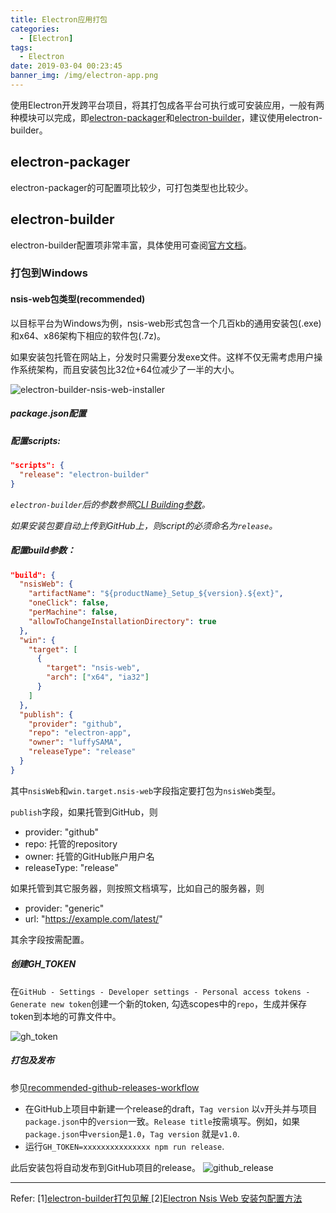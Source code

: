 ```yaml
---
title: Electron应用打包
categories:
  - [Electron]
tags:
  - Electron
date: 2019-03-04 00:23:45
banner_img: /img/electron-app.png
---
```


使用Electron开发跨平台项目，将其打包成各平台可执行或可安装应用，一般有两种模块可以完成，即[electron-packager](https://github.com/electron-userland/electron-packager)和[electron-builder](https://github.com/electron-userland/electron-builder)，建议使用electron-builder。

## electron-packager

electron-packager的可配置项比较少，可打包类型也比较少。

## electron-builder

electron-builder配置项非常丰富，具体使用可查阅[官方文档](https://www.electron.build/)。

### 打包到Windows

#### nsis-web包类型(recommended)

以目标平台为Windows为例，nsis-web形式包含一个几百kb的通用安装包(.exe)和x64、x86架构下相应的软件包(.7z)。

如果安装包托管在网站上，分发时只需要分发exe文件。这样不仅无需考虑用户操作系统架构，而且安装包比32位+64位减少了一半的大小。

![electron-builder-nsis-web-installer](electron-builder-nsis-web-installer.png)

##### package.json配置

##### 配置scripts:

```json
"scripts": {
  "release": "electron-builder"
}
```
*`electron-builder`后的参数参照[CLI Building参数](https://www.electron.build/cli)。*

*如果安装包要自动上传到GitHub上，则script的必须命名为`release`。*

##### 配置build参数：

```json
"build": {
  "nsisWeb": {
    "artifactName": "${productName}_Setup_${version}.${ext}",
    "oneClick": false,
    "perMachine": false,
    "allowToChangeInstallationDirectory": true
  },
  "win": {
    "target": [
      {
        "target": "nsis-web",
        "arch": ["x64", "ia32"]
      }
    ]
  },
  "publish": {
    "provider": "github",
    "repo": "electron-app",
    "owner": "luffySAMA",
    "releaseType": "release"
  }
}
```

其中`nsisWeb`和`win.target.nsis-web`字段指定要打包为`nsisWeb`类型。

`publish`字段，如果托管到GitHub，则
* provider: "github"
* repo: 托管的repository
* owner: 托管的GitHub账户用户名
* releaseType: "release"

如果托管到其它服务器，则按照文档填写，比如自己的服务器，则
* provider: "generic"
* url: "https://example.com/latest/"

其余字段按需配置。

##### 创建GH_TOKEN

在`GitHub - Settings - Developer settings - Personal access tokens - Generate new token`创建一个新的token, 勾选scopes中的`repo`，生成并保存token到本地的可靠文件中。

![gh_token](gh_token.png)

##### 打包及发布

参见[recommended-github-releases-workflow](https://www.electron.build/configuration/publish#recommended-github-releases-workflow)

*  在GitHub上项目中新建一个release的draft，`Tag version` 以`v`开头并与项目`package.json`中的`version`一致。`Release title`按需填写。例如，如果`package.json`中`version`是`1.0`，`Tag version` 就是`v1.0`.
* 运行`GH_TOKEN=xxxxxxxxxxxxxxx
 npm run release`.

此后安装包将自动发布到GitHub项目的release。
![github_release](github_release.png)

----

Refer:
[1][electron-builder打包见解
](https://juejin.im/post/5bc53aade51d453df0447927)
[2][Electron Nsis Web 安装包配置方法](https://www.luffysama.com/2018/09/08/electron-nsis-web/)